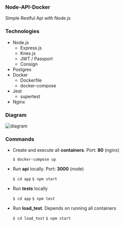 ### Node-API-Docker

Simple Restful Api with Node.js

### Technologies
- Node.js
   - Express.js
   - Knex.js
   - JWT / Passport
   - Consign
- Postgres
- Docker
   - Dockerfile
   - docker-compose
- Jest
   - supertest
- Nginx


### Diagram

![diagram](https://user-images.githubusercontent.com/12651865/157768699-5c12a4d7-c552-4b9b-b8fd-8795f38cf9f5.jpg)

### Commands
- Create and execute all **containers**. Port: **80** (nginx)

	`$ docker-compose up`

- Run **api** locally. Port: **3000** (node)

	`$ cd app`
	`$ npm start`

- Run **tests** locally

	`$ cd app`
	`$ npm test`

- Run **load_test**. Depends on running all containers

	`$ cd load_test`
	`$ npm start`
